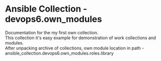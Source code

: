 # Ansible Collection - devops6.own_modules </br>

Documentation for the my first own collection.</br>
This collection it's easy example for demonstration of work collections and modules.</br>
After unpacking archive of collections, own module location in path - ansible_collection.devops6.own_modules.roles.library</br>
